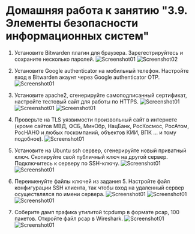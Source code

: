 # Домашняя работа к занятию "3.9. Элементы безопасности информационных систем"

1. Установите Bitwarden плагин для браузера. Зарегестрируйтесь и сохраните несколько паролей.
   ![Screenshot01](https://raw.githubusercontent.com/Merlin1979/devops-netology/blob/main/HW-3.9/Screenshot101.png)
   ![Screenshot02](https://raw.githubusercontent.com/Merlin1979/devops-netology/blob/main/HW-3.9/Screenshot102.png)
   
2. Установите Google authenticator на мобильный телефон. Настройте вход в Bitwarden акаунт через Google authenticator OTP.
   ![Screenshot01](https://raw.githubusercontent.com/Merlin1979/devops-netology/blob/main/HW-3.9/Screenshot201.png)

3. Установите apache2, сгенерируйте самоподписанный сертификат, настройте тестовый сайт для работы по HTTPS.
   ![Screenshot01](https://raw.githubusercontent.com/Merlin1979/devops-netology/blob/main/HW-3.9/Screenshot301.png)
   ![Screenshot01](https://raw.githubusercontent.com/Merlin1979/devops-netology/blob/main/HW-3.9/Screenshot3021.png)
   ![Screenshot01](https://raw.githubusercontent.com/Merlin1979/devops-netology/blob/main/HW-3.9/Screenshot303.png)

4. Проверьте на TLS уязвимости произвольный сайт в интернете (кроме сайтов МВД, ФСБ, МинОбр, НацБанк, РосКосмос, РосАтом, РосНАНО и любых госкомпаний, объектов КИИ, ВПК ... и тому подобное).
   ![Screenshot01](https://raw.githubusercontent.com/Merlin1979/devops-netology/blob/main/HW-3.9/Screenshot401.png)

5. Установите на Ubuntu ssh сервер, сгенерируйте новый приватный ключ. Скопируйте свой публичный ключ на другой сервер. Подключитесь к серверу по SSH-ключу.
   ![Screenshot01](https://raw.githubusercontent.com/Merlin1979/devops-netology/blob/main/HW-3.9/Screenshot501.png)
   ![Screenshot01](https://raw.githubusercontent.com/Merlin1979/devops-netology/blob/main/HW-3.9/Screenshot501.png)
 
6. Переименуйте файлы ключей из задания 5. Настройте файл конфигурации SSH клиента, так чтобы вход на удаленный сервер осуществлялся по имени сервера.
   ![Screenshot01](https://raw.githubusercontent.com/Merlin1979/devops-netology/blob/main/HW-3.9/Screenshot601.png)
   ![Screenshot01](https://raw.githubusercontent.com/Merlin1979/devops-netology/blob/main/HW-3.9/Screenshot602.png)
   ![Screenshot01](https://raw.githubusercontent.com/Merlin1979/devops-netology/blob/main/HW-3.9/Screenshot603.png)

7. Соберите дамп трафика утилитой tcpdump в формате pcap, 100 пакетов. Откройте файл pcap в Wireshark.
   ![Screenshot01](https://raw.githubusercontent.com/Merlin1979/devops-netology/blob/main/HW-3.9/Screenshot701.png)
   ![Screenshot01](https://raw.githubusercontent.com/Merlin1979/devops-netology/blob/main/HW-3.9/Screenshot702.png)